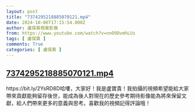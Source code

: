 ```yaml
---
layout: post
title: "7374295218885070121.mp4"
date: 2024-10-06T17:15:54.000Z
author: 盧保貴視覺影像
from: https://www.youtube.com/watch?v=nnO9DvmhLUs
tags: [ 盧保貴 ]
comments: True
categories: [ 盧保貴 ]
---
```

<!--1728234954000-->
[7374295218885070121.mp4](https://www.youtube.com/watch?v=nnO9DvmhLUs)
------

<div>
https://bit.ly/2YsRD8D哈嘍，大家好！我是盧寶貴！我拍攝的視頻希望能給大家帶來貢獻能夠留存後世，能成為後人對現在的歷史參考期待影像能為將來保留文獻，給人們帶來更多的意義與思考。喜歡我的視頻記得評論哦！
</div>
